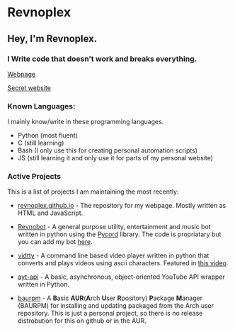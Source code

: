 # Revnoplex

## Hey, I'm Revnoplex.
### I Write code that doesn't work and breaks everything.

[Webpage](https://revnoplex.xyz)

[Secret website](https://revnoplex.xyz/fun)

### Known Languages:
I mainly know/write in these programming languages.
- Python (most fluent)
- C (still learning)
- Bash (I only use this for creating personal automation scripts)
- JS (still learning it and only use it for parts of my personal website)

### Active Projects

This is a list of projects I am maintaining the most recently:

- [revnoplex.github.io](https://github.com/Revnoplex/revnoplex.github.io) - The repository for my webpage. Mostly written as HTML and JavaScript.

- [Revnobot](https://github.com/Revnoplex/revnobot-public) - A general purpose utility, entertainment and music bot written in python using the [Pycord](https://github.com/Pycord-Development/pycord) library. The code is propriatary but you can add my bot [here](https://revnoplex.xyz/bot).

- [vidtty](https://github.com/Revnoplex/vidtty) - A command line based video player written in python that converts and plays videos using ascii characters. Featured in [this video](https://www.youtube.com/watch?v=OSnveMc77ss).

- [ayt-api](https://github.com/Revnoplex/ayt-api) - A basic, asynchronous, object-oriented YouTube API wrapper written in Python.

- [baurpm](https://github.com/Revnoplex/baurpm) - A **B**asic **AUR**(**A**rch **U**ser **R**pository) **P**ackage **M**anager (BAURPM) for installing and updating packaged from the Arch user repository. This is just a personal project, so there is no release distrobution for this on github or in the AUR.

<!--
**Revnoplex/Revnoplex** is a ✨ _special_ ✨ repository because its `README.md` (this file) appears on your GitHub profile.

Here are some ideas to get you started:

- 🔭 I’m currently working on ...
- 🌱 I’m currently learning ...
- 👯 I’m looking to collaborate on ...
- 🤔 I’m looking for help with ...
- 💬 Ask me about ...
- 📫 How to reach me: ...
- 😄 Pronouns: ...
- ⚡ Fun fact: ...
-->
